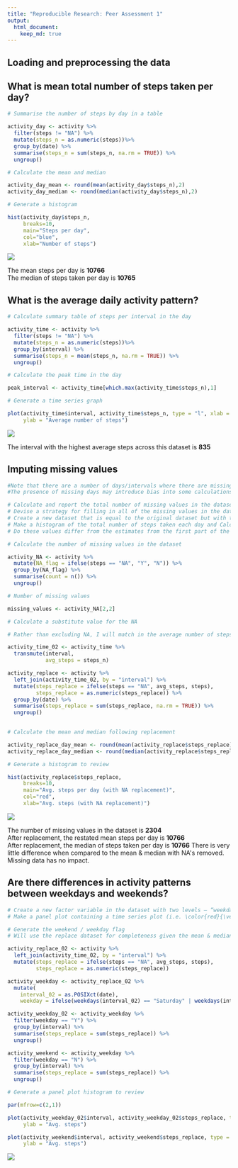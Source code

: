 ```yaml
---
title: "Reproducible Research: Peer Assessment 1"
output: 
  html_document:
    keep_md: true
---
```


## Loading and preprocessing the data



## What is mean total number of steps taken per day?


```r
# Summarise the number of steps by day in a table

activity_day <- activity %>%
  filter(steps != "NA") %>%
  mutate(steps_n = as.numeric(steps))%>%
  group_by(date) %>%
  summarise(steps_n = sum(steps_n, na.rm = TRUE)) %>%
  ungroup()

# Calculate the mean and median

activity_day_mean <- round(mean(activity_day$steps_n),2)
activity_day_median <- round(median(activity_day$steps_n),2)

# Generate a histogram

hist(activity_day$steps_n, 
     breaks=10,
     main="Steps per day", 
     col="blue", 
     xlab="Number of steps")
```

![](PA1_Template_files/figure-html/steps-1.png)<!-- -->

The mean steps per day is **10766**  
The median of steps taken per day is **10765**   

## What is the average daily activity pattern?


```r
# Calculate summary table of steps per interval in the day

activity_time <- activity %>%
  filter(steps != "NA") %>%
  mutate(steps_n = as.numeric(steps))%>%
  group_by(interval) %>%
  summarise(steps_n = mean(steps_n, na.rm = TRUE)) %>%
  ungroup()

# Calculate the peak time in the day

peak_interval <- activity_time[which.max(activity_time$steps_n),1]

# Generate a time series graph

plot(activity_time$interval, activity_time$steps_n, type = "l", xlab = "Time in the day",
     ylab = "Average number of steps")
```

![](PA1_Template_files/figure-html/daily-1.png)<!-- -->

The interval with the highest average steps across this dataset is **835**

## Imputing missing values


```r
#Note that there are a number of days/intervals where there are missing values (coded as \color{red}{\verb|NA|}NA). 
#The presence of missing days may introduce bias into some calculations or summaries of the data.

# Calculate and report the total number of missing values in the dataset (i.e. the total number of rows with \color{red}{\verb|NA|}NAs)
# Devise a strategy for filling in all of the missing values in the dataset. The strategy does not need to be sophisticated. For example, you could use the mean/median for that day, or the mean for that 5-minute interval, etc.
# Create a new dataset that is equal to the original dataset but with the missing data filled in.
# Make a histogram of the total number of steps taken each day and Calculate and report the mean and median total number of steps taken per day. 
# Do these values differ from the estimates from the first part of the assignment? What is the impact of imputing missing data on the estimates of the total daily number of steps?

# Calculate the number of missing values in the dataset

activity_NA <- activity %>%
  mutate(NA_flag = ifelse(steps == "NA", "Y", "N")) %>%
  group_by(NA_flag) %>%
  summarise(count = n()) %>%
  ungroup()

# Number of missing values

missing_values <- activity_NA[2,2]

# Calculate a substitute value for the NA

# Rather than excluding NA, I will match in the average number of steps from the average steps by interval table previously generated

activity_time_02 <- activity_time %>%
  transmute(interval,
            avg_steps = steps_n)

activity_replace <- activity %>%
  left_join(activity_time_02, by = "interval") %>%
  mutate(steps_replace = ifelse(steps == "NA", avg_steps, steps),
         steps_replace = as.numeric(steps_replace)) %>%
  group_by(date) %>%
  summarise(steps_replace = sum(steps_replace, na.rm = TRUE)) %>%
  ungroup()
  

# Calculate the mean and median following replacement

activity_replace_day_mean <- round(mean(activity_replace$steps_replace),2)
activity_replace_day_median <- round(median(activity_replace$steps_replace),2)

# Generate a histogram to review

hist(activity_replace$steps_replace, 
     breaks=10,
     main="Avg. steps per day (with NA replacement)", 
     col="red", 
     xlab="Avg. steps (with NA replacement)")
```

![](PA1_Template_files/figure-html/replace-1.png)<!-- -->

The number of missing values in the dataset is **2304**  
After replacement, the restated mean steps per day is **10766**  
After replacement, the median of steps taken per day is **10766** 
There is very little difference when compared to the mean & median with NA's removed. Missing data has no impact.



## Are there differences in activity patterns between weekdays and weekends?


```r
# Create a new factor variable in the dataset with two levels – “weekday” and “weekend” indicating whether a given date is a weekday or weekend day.
# Make a panel plot containing a time series plot (i.e. \color{red}{\verb|type = "l"|}type = "l") of the 5-minute interval (x-axis) and the average number of steps taken, averaged # across all weekday days or weekend days (y-axis). See the README file in the GitHub repository to see an example of what this plot should look like using simulated data.

# Generate the weekend / weekday flag
# Will use the replace dataset for completeness given the mean & median are comparable

activity_replace_02 <- activity %>%
  left_join(activity_time_02, by = "interval") %>%
  mutate(steps_replace = ifelse(steps == "NA", avg_steps, steps),
         steps_replace = as.numeric(steps_replace))

activity_weekday <- activity_replace_02 %>%
  mutate(
    interval_02 = as.POSIXct(date),
    weekday = ifelse(weekdays(interval_02) == "Saturday" | weekdays(interval_02) == "Sunday", "N", "Y"))

activity_weekday_02 <- activity_weekday %>%
  filter(weekday == "Y") %>%
  group_by(interval) %>%
  summarise(steps_replace = sum(steps_replace)) %>%
  ungroup()

activity_weekend <- activity_weekday %>%
  filter(weekday == "N") %>%
  group_by(interval) %>%
  summarise(steps_replace = sum(steps_replace)) %>%
  ungroup()

# Generate a panel plot histogram to review

par(mfrow=c(2,1))

plot(activity_weekday_02$interval, activity_weekday_02$steps_replace, type = "l", xlab = "Weekday: Average steps per interval",
     ylab = "Avg. steps")

plot(activity_weekend$interval, activity_weekend$steps_replace, type = "l", xlab = "Weekend: Average steps per interval",
     ylab = "Avg. steps")
```

![](PA1_Template_files/figure-html/weekday-1.png)<!-- -->
